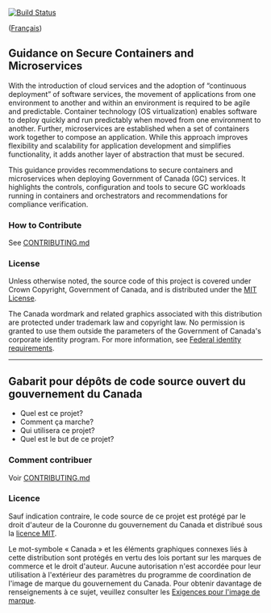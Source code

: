 [![Build Status](https://travis-ci.org/canada-ca/template-gabarit.svg?branch=master)](https://travis-ci.org/canada-ca/template-gabarit)

([Français](#gabarit-pour-dépôts-de-code-source-ouvert-du-gouvernement-du-canada))

## Guidance on Secure Containers and Microservices

With the introduction of cloud services and the adoption of “continuous deployment” of software services, the movement of applications from one environment to another and within an environment is required to be agile and predictable. Container technology (OS virtualization) enables software to deploy quickly and run predictably when moved from one environment to another. Further, microservices are established when a set of containers work together to compose an application. While this approach improves flexibility and scalability for application development and simplifies functionality, it adds another layer of abstraction that must be secured.

This guidance provides recommendations to secure containers and microservices when deploying Government of Canada (GC) services. It highlights the controls, configuration and tools to secure GC workloads running in containers and orchestrators and recommendations for compliance verification.

### How to Contribute

See [CONTRIBUTING.md](CONTRIBUTING.md)

### License

Unless otherwise noted, the source code of this project is covered under Crown Copyright, Government of Canada, and is distributed under the [MIT License](LICENSE).

The Canada wordmark and related graphics associated with this distribution are protected under trademark law and copyright law. No permission is granted to use them outside the parameters of the Government of Canada's corporate identity program. For more information, see [Federal identity requirements](https://www.canada.ca/en/treasury-board-secretariat/topics/government-communications/federal-identity-requirements.html).

______________________

## Gabarit pour dépôts de code source ouvert du gouvernement du Canada

- Quel est ce projet?
- Comment ça marche?
- Qui utilisera ce projet?
- Quel est le but de ce projet?

### Comment contribuer

Voir [CONTRIBUTING.md](CONTRIBUTING.md)

### Licence

Sauf indication contraire, le code source de ce projet est protégé par le droit d'auteur de la Couronne du gouvernement du Canada et distribué sous la [licence MIT](LICENSE).

Le mot-symbole « Canada » et les éléments graphiques connexes liés à cette distribution sont protégés en vertu des lois portant sur les marques de commerce et le droit d'auteur. Aucune autorisation n'est accordée pour leur utilisation à l'extérieur des paramètres du programme de coordination de l'image de marque du gouvernement du Canada. Pour obtenir davantage de renseignements à ce sujet, veuillez consulter les [Exigences pour l'image de marque](https://www.canada.ca/fr/secretariat-conseil-tresor/sujets/communications-gouvernementales/exigences-image-marque.html).
